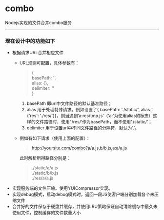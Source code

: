 combo
=====


Nodejs实现的文件合并combo服务

---

### 现在设计中的功能如下

- 根据请求URL合并相应文件
	- URL规则可配置，具体参数有：  

		> {  
		> 	basePath: '',  
		>	alias: {},  
		>	delimiter: ''  
		> }  

		1. basePath 即url中文件路径的默认基准路径；  
		2. alias 用于处理特殊请求。例如设置了{ basePath: './static/', alias： {'res': './res/'}}，则当遇到‘a:res/tmp.js’（‘a:’为使用alias的标志）这样的文件路径时，使用‘./res/’作为basePath，而不使用‘./static/’；  
		3. delimiter 用于设置url中不同文件路径的分隔符，默认为‘,’。  
	- 例如有如下请求（使用上面的配置）：
		> http://yoursite.com/combo?a/a.js,b/b.js,a:a/a.js  

		此时解析所得路径分别是：
		> ./static/a/a.js  
		> ./static/b/b.js  
		> ./res/a/a.js
- 实现服务端的文件压缩。使用YUICompressor实现。
- 实现debug模式，启动debug模式时，返回一段JS使客户端分别加载各个未压缩文件
- 合并好的文件保存于硬盘并缓存，并使用LRU策略保证自动清除缓存中最久未使用文件，控制缓存的文件数量大小

